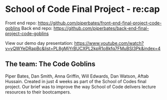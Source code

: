 # School of Code Final Project - re:cap

Front end repo: https://github.com/piperbates/front-end-final-project-code-goblins
Back end repo: https://github.com/piperbates/back-end-final-project-code-goblins

View our demo day presentation: https://www.youtube.com/watch?v=yQWYeDRapBc&list=PL8gMjYrBUCXPL2kpR1o8kfq7FMuBSI3Pk&index=4

## The team: The Code Goblins
Piper Bates, Dan Smith, Anna Griffin, Will Edwards, Dan Watson, Aftab Hussain.
Created in just 4 weeks as part of the School of Codes final project. Our brief was to improve the way School of Code delivers lecture resources to their bootcampers.
